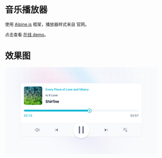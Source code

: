 # 音乐播放器

使用 [Alpine.js](https://alpinejs.dev/) 框架，播放器样式来自 [](https://tailwindcss.com/) 官网。

点击查看 [在线 demo](https://isayme.github.io/player/)。

# 效果图

![](./screenshoot.png)
